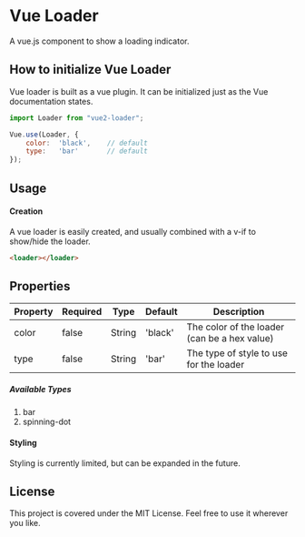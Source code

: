 # Vue Loader
A vue.js component to show a loading indicator.

## How to initialize Vue Loader
Vue loader is built as a vue plugin. It can be initialized just as the Vue documentation states.

```javascript
import Loader from "vue2-loader";

Vue.use(Loader, {
    color:  'black',    // default
    type:   'bar'       // default
});
```
## Usage

#### Creation
A vue loader is easily created, and usually combined with a v-if to show/hide the loader.<br>
```HTML
<loader></loader>
```

## Properties
| Property  | Required | Type    | Default | Description                                             |
|-----------|----------|---------|---------|---------------------------------------------------------|
| color     | false    | String  | 'black' | The color of the loader (can be a hex value)            |
| type      | false    | String  | 'bar'   | The type of style to use for the loader                 |

##### Available Types
1. bar
2. spinning-dot

#### Styling
Styling is currently limited, but can be expanded in the future.

## License
This project is covered under the MIT License. Feel free to use it wherever you like.